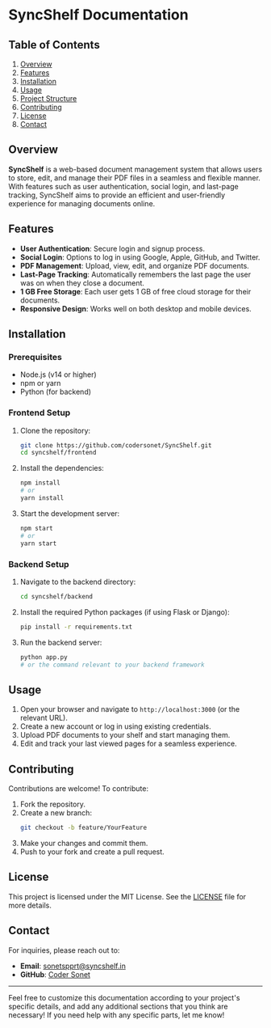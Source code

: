 # SyncShelf Documentation

## Table of Contents
1. [Overview](#overview)
2. [Features](#features)
3. [Installation](#installation)
4. [Usage](#usage)
5. [Project Structure](#project-structure)
6. [Contributing](#contributing)
7. [License](#license)
8. [Contact](#contact)

## Overview
**SyncShelf** is a web-based document management system that allows users to store, edit, and manage their PDF files in a seamless and flexible manner. With features such as user authentication, social login, and last-page tracking, SyncShelf aims to provide an efficient and user-friendly experience for managing documents online.

## Features
- **User Authentication**: Secure login and signup process.
- **Social Login**: Options to log in using Google, Apple, GitHub, and Twitter.
- **PDF Management**: Upload, view, edit, and organize PDF documents.
- **Last-Page Tracking**: Automatically remembers the last page the user was on when they close a document.
- **1 GB Free Storage**: Each user gets 1 GB of free cloud storage for their documents.
- **Responsive Design**: Works well on both desktop and mobile devices.

## Installation
### Prerequisites
- Node.js (v14 or higher)
- npm or yarn
- Python (for backend)

### Frontend Setup
1. Clone the repository:
   ```bash
   git clone https://github.com/codersonet/SyncShelf.git
   cd syncshelf/frontend
   ```
2. Install the dependencies:
   ```bash
   npm install
   # or
   yarn install
   ```

3. Start the development server:
   ```bash
   npm start
   # or
   yarn start
   ```

### Backend Setup
1. Navigate to the backend directory:
   ```bash
   cd syncshelf/backend
   ```

2. Install the required Python packages (if using Flask or Django):
   ```bash
   pip install -r requirements.txt
   ```

3. Run the backend server:
   ```bash
   python app.py
   # or the command relevant to your backend framework
   ```

## Usage
1. Open your browser and navigate to `http://localhost:3000` (or the relevant URL).
2. Create a new account or log in using existing credentials.
3. Upload PDF documents to your shelf and start managing them.
4. Edit and track your last viewed pages for a seamless experience.

## Contributing
Contributions are welcome! To contribute:
1. Fork the repository.
2. Create a new branch:
   ```bash
   git checkout -b feature/YourFeature
   ```
3. Make your changes and commit them.
4. Push to your fork and create a pull request.

## License
This project is licensed under the MIT License. See the [LICENSE](https://) file for more details.

## Contact
For inquiries, please reach out to:
- **Email**: [sonetspprt@syncshelf.in](sonetspprt@gmail.com)
- **GitHub**: [Coder Sonet](https://github.com/codersonet)

---

Feel free to customize this documentation according to your project's specific details, and add any additional sections that you think are necessary! If you need help with any specific parts, let me know!
